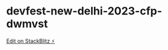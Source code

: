 # devfest-new-delhi-2023-cfp-dwmvst

[Edit on StackBlitz ⚡️](https://stackblitz.com/edit/devfest-new-delhi-2023-cfp-dwmvst)